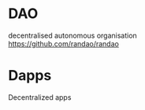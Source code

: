 # DAO
decentralised autonomous organisation <br>
https://github.com/randao/randao

# Dapps
Decentralized apps
